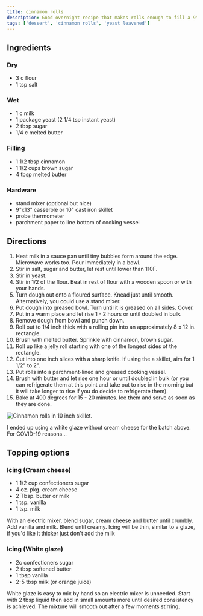 ```yaml
---
title: cinnamon rolls
description: Good overnight recipe that makes rolls enough to fill a 9" by 13" tray.
tags: ['dessert', 'cinnamon rolls', 'yeast leavened']
---
```


## Ingredients

### Dry

- 3 c flour
- 1 tsp salt

### Wet

- 1 c milk
- 1 package yeast (2 1/4 tsp instant yeast)
- 2 tbsp sugar
- 1/4 c melted butter

### Filling

- 1 1/2 tbsp cinnamon
- 1 1/2 cups brown sugar
- 4 tbsp melted butter

### Hardware

- stand mixer (optional but nice)
- 9"x13" casserole or 10" cast iron skillet
- probe thermometer
- parchment paper to line bottom of cooking vessel

## Directions

1. Heat milk in a sauce pan until tiny bubbles form around the edge. Microwave works too. Pour immediately in a bowl.
2. Stir in salt, sugar and butter, let rest until lower than 110F.
3. Stir in yeast.
4. Stir in 1/2 of the flour. Beat in rest of flour with a wooden spoon or with your hands.
5. Turn dough out onto a floured surface. Knead just until smooth. Alternatively, you could use a stand mixer.
6. Put dough into greased bowl. Turn until it is greased on all sides. Cover.
7. Put in a warm place and let rise 1 - 2 hours or until doubled in bulk.
8. Remove dough from bowl and punch down.
9. Roll out to 1/4 inch thick with a rolling pin into an approximately 8 x 12 in. rectangle.
10. Brush with melted butter. Sprinkle with cinnamon, brown sugar.
11. Roll up like a jelly roll starting with one of the longest sides of the rectangle.
12. Cut into one inch slices with a sharp knife. If using the a skillet, aim for 1 1/2" to 2".
13. Put rolls into a parchment-lined and greased cooking vessel.
14. Brush with butter and let rise one hour or until doubled in bulk (or you can refrigerate them at this point and take out to rise in the morning but it will take longer to rise if you do decide to refrigerate them).
15. Bake at 400 degrees for 15 - 20 minutes. Ice them and serve as soon as they are done.

![Cinnamon rolls in 10 inch skillet.](/images/cinnamon-rolls.jpg)

I ended up using a white glaze without cream cheese for the batch above. For COVID-19 reasons...

## Topping options

### Icing (Cream cheese)

- 1 1/2 cup confectioners sugar
- 4 oz. pkg. cream cheese
- 2 Tbsp. butter or milk
- 1 tsp. vanilla
- 1 tsp. milk

With an electric mixer, blend sugar, cream cheese and butter until crumbly. Add vanilla and milk. Blend until creamy. Icing will be thin, similar to a glaze, if you'd like it thicker just don't add the milk

### Icing (White glaze)

- 2c confectioners sugar
- 2 tbsp softened butter
- 1 tbsp vanilla
- 2-5 tbsp milk (or orange juice)

White glaze is easy to mix by hand so an electric mixer is unneeded. Start with 2 tbsp liquid then add in small amounts more until desired consistency is achieved. The mixture will smooth out after a few moments stirring.
